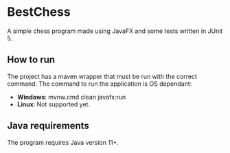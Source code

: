 # BestChess
A simple chess program made using JavaFX and some tests written in JUnit 5.

## How to run
The project has a maven wrapper that must be run with the correct command. The command to run the application is OS dependant:

 - **Windows**: mvnw.cmd clean javafx:run
 - **Linux**: Not supported yet.

## Java requirements
The program requires Java version 11+.
